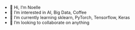 - 👋 Hi, I’m Noelle
- 👀 I’m interested in AI, Big Data, Coffee
- 🌱 I’m currently learning sklearn, PyTorch, Tensorflow, Keras
- 💞️ I’m looking to collaborate on anything


<!---
nmcgehee94/nmcgehee94 is a ✨ special ✨ repository because its `README.md` (this file) appears on your GitHub profile.
You can click the Preview link to take a look at your changes.
--->
